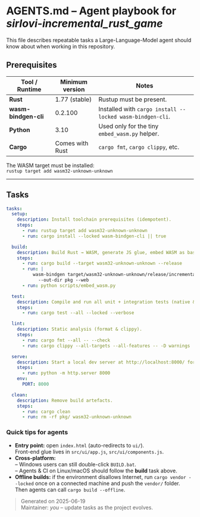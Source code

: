# AGENTS.md – Agent playbook for *sirlovi-incremental_rust_game*

This file describes repeatable tasks a Large-Language-Model agent should know
about when working in this repository.

## Prerequisites

| Tool / Runtime | Minimum version | Notes |
| -------------- | --------------- | ----- |
| **Rust**       | 1.77 (stable)   | Rustup must be present. |
| **wasm-bindgen-cli** | 0.2.100 | Installed with `cargo install --locked wasm-bindgen-cli`. |
| **Python**     | 3.10            | Used only for the tiny `embed_wasm.py` helper. |
| **Cargo**      | Comes with Rust | `cargo fmt`, `cargo clippy`, etc. |

The WASM target must be installed:  
`rustup target add wasm32-unknown-unknown`

---

## Tasks
```yaml
tasks:
  setup:
    description: Install toolchain prerequisites (idempotent).
    steps:
      - run: rustup target add wasm32-unknown-unknown
      - run: cargo install --locked wasm-bindgen-cli || true

  build:
    description: Build Rust → WASM, generate JS glue, embed WASM as base64.
    steps:
      - run: cargo build --target wasm32-unknown-unknown --release
      - run: |
          wasm-bindgen target/wasm32-unknown-unknown/release/incremental_rust_game.wasm \
            --out-dir pkg --web
      - run: python scripts/embed_wasm.py

  test:
    description: Compile and run all unit + integration tests (native & wasm-bindgen-test).
    steps:
      - run: cargo test --all --locked --verbose

  lint:
    description: Static analysis (format & clippy).
    steps:
      - run: cargo fmt --all -- --check
      - run: cargo clippy --all-targets --all-features -- -D warnings

  serve:
    description: Start a local dev server at http://localhost:8000/ for manual play-testing.
    steps:
      - run: python -m http.server 8000
    env:
      PORT: 8000

  clean:
    description: Remove build artefacts.
    steps:
      - run: cargo clean
      - run: rm -rf pkg/ wasm32-unknown-unknown
```
<!-- End YAML block -->

### Quick tips for agents

* **Entry point:** open `index.html` (auto-redirects to `ui/`).  
  Front-end glue lives in `src/ui/app.js`, `src/ui/components.js`.
* **Cross-platform:**  
  – Windows users can still double-click `BUILD.bat`.  
  – Agents & CI on Linux/macOS should follow the **build** task above.
* **Offline builds:** if the environment disallows Internet,
  run `cargo vendor --locked` once on a connected machine and push the `vendor/`
  folder. Then agents can call `cargo build --offline`.

> Generated on 2025-06-19  
> Maintainer: *you* – update tasks as the project evolves.